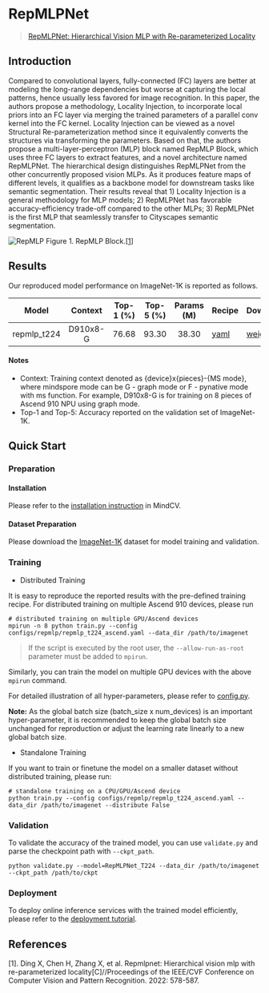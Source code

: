 # RepMLPNet

> [RepMLPNet: Hierarchical Vision MLP with Re-parameterized Locality](https://arxiv.org/abs/2112.11081)

## Introduction

Compared to convolutional layers, fully-connected (FC) layers are better at modeling the long-range dependencies
but worse at capturing the local patterns, hence usually less favored for image recognition. In this paper, the authors propose a
methodology, Locality Injection, to incorporate local priors into an FC layer via merging the trained parameters of a
parallel conv kernel into the FC kernel. Locality Injection can be viewed as a novel Structural Re-parameterization
method since it equivalently converts the structures via transforming the parameters. Based on that, the authors propose a
multi-layer-perceptron (MLP) block named RepMLP Block, which uses three FC layers to extract features, and a novel
architecture named RepMLPNet. The hierarchical design distinguishes RepMLPNet from the other concurrently proposed vision MLPs.
As it produces feature maps of different levels, it qualifies as a backbone model for downstream tasks like semantic segmentation.
Their results reveal that 1) Locality Injection is a general methodology for MLP models; 2) RepMLPNet has favorable accuracy-efficiency
trade-off compared to the other MLPs; 3) RepMLPNet is the first MLP that seamlessly transfer to Cityscapes semantic segmentation.

![RepMLP](https://user-images.githubusercontent.com/74176172/210046952-c4f05321-76e9-4d7a-b419-df91aac64cdf.png)
Figure 1. RepMLP Block.[[1](#References)]

## Results

Our reproduced model performance on ImageNet-1K is reported as follows.

<div align="center">

|    Model    | Context  | Top-1 (%) | Top-5 (%) | Params (M) | Recipe                                                                                           | Download                                                                                     |
|:-----------:|:--------:|:---------:|:---------:|:----------:|--------------------------------------------------------------------------------------------------|----------------------------------------------------------------------------------------------|
| repmlp_t224 | D910x8-G |   76.68   |   93.30   |   38.30    | [yaml](https://github.com/mindspore-lab/mindcv/blob/main/configs/repmlp/repmlp_t224_ascend.yaml) | [weights](https://download.mindspore.cn/toolkits/mindcv/repmlp/RepMLPNet_T224-8dbedd00.ckpt) |

</div>

#### Notes

- Context: Training context denoted as {device}x{pieces}-{MS mode}, where mindspore mode can be G - graph mode or F - pynative mode with ms function. For example, D910x8-G is for training on 8 pieces of Ascend 910 NPU using graph mode.
- Top-1 and Top-5: Accuracy reported on the validation set of ImageNet-1K.

## Quick Start

### Preparation

#### Installation

Please refer to the [installation instruction](https://github.com/mindspore-lab/mindcv#installation) in MindCV.

#### Dataset Preparation

Please download the [ImageNet-1K](https://www.image-net.org/challenges/LSVRC/2012/index.php) dataset for model training and validation.

### Training

- Distributed Training

It is easy to reproduce the reported results with the pre-defined training recipe. For distributed training on multiple Ascend 910 devices, please run

```shell
# distributed training on multiple GPU/Ascend devices
mpirun -n 8 python train.py --config configs/repmlp/repmlp_t224_ascend.yaml --data_dir /path/to/imagenet
```
> If the script is executed by the root user, the `--allow-run-as-root` parameter must be added to `mpirun`.

Similarly, you can train the model on multiple GPU devices with the above `mpirun` command.

For detailed illustration of all hyper-parameters, please refer to [config.py](https://github.com/mindspore-lab/mindcv/blob/main/config.py).

**Note:** As the global batch size (batch_size x num_devices) is an important hyper-parameter, it is recommended to keep the global batch size unchanged for reproduction or adjust the learning rate linearly to a new global batch size.

* Standalone Training

If you want to train or finetune the model on a smaller dataset without distributed training, please run:

```shell
# standalone training on a CPU/GPU/Ascend device
python train.py --config configs/repmlp/repmlp_t224_ascend.yaml --data_dir /path/to/imagenet --distribute False
```

### Validation

To validate the accuracy of the trained model, you can use `validate.py` and parse the checkpoint path with `--ckpt_path`.

```shell
python validate.py --model=RepMLPNet_T224 --data_dir /path/to/imagenet --ckpt_path /path/to/ckpt
```

### Deployment

To deploy online inference services with the trained model efficiently, please refer to the [deployment tutorial](https://github.com/mindspore-lab/mindcv/blob/main/tutorials/deployment.md).

## References

[1]. Ding X, Chen H, Zhang X, et al. Repmlpnet: Hierarchical vision mlp with re-parameterized locality[C]//Proceedings of the IEEE/CVF Conference on Computer Vision and Pattern Recognition. 2022: 578-587.
